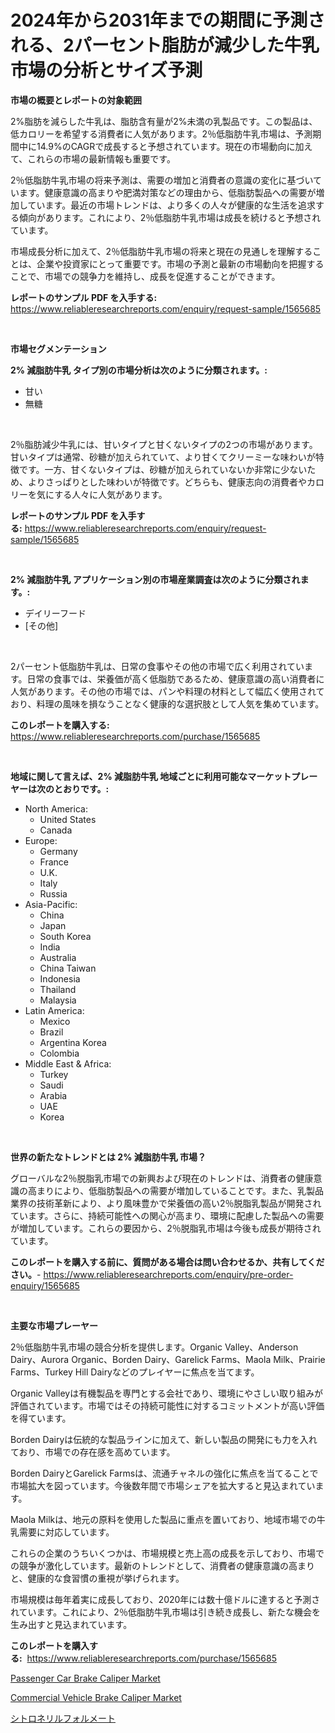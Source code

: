 <p><h1>2024年から2031年までの期間に予測される、2パーセント脂肪が減少した牛乳市場の分析とサイズ予測</h1></p><p><strong>市場の概要とレポートの対象範囲</strong></p>
<p><p>2%脂肪を減らした牛乳は、脂肪含有量が2%未満の乳製品です。この製品は、低カロリーを希望する消費者に人気があります。2％低脂肪牛乳市場は、予測期間中に14.9%のCAGRで成長すると予想されています。現在の市場動向に加えて、これらの市場の最新情報も重要です。</p><p>2％低脂肪牛乳市場の将来予測は、需要の増加と消費者の意識の変化に基づいています。健康意識の高まりや肥満対策などの理由から、低脂肪製品への需要が増加しています。最近の市場トレンドは、より多くの人々が健康的な生活を追求する傾向があります。これにより、2％低脂肪牛乳市場は成長を続けると予想されています。</p><p>市場成長分析に加えて、2％低脂肪牛乳市場の将来と現在の見通しを理解することは、企業や投資家にとって重要です。市場の予測と最新の市場動向を把握することで、市場での競争力を維持し、成長を促進することができます。</p></p>
<p><strong>レポートのサンプル PDF を入手する:</strong> <a href="https://www.reliableresearchreports.com/enquiry/request-sample/1565685">https://www.reliableresearchreports.com/enquiry/request-sample/1565685</a></p>
<p>&nbsp;</p>
<p><strong>市場セグメンテーション</strong></p>
<p><strong>2% 減脂肪牛乳 タイプ別の市場分析は次のように分類されます。:</strong></p>
<p><ul><li>甘い</li><li>無糖</li></ul></p>
<p>&nbsp;</p>
<p><p>2％脂肪減少牛乳には、甘いタイプと甘くないタイプの2つの市場があります。甘いタイプは通常、砂糖が加えられていて、より甘くてクリーミーな味わいが特徴です。一方、甘くないタイプは、砂糖が加えられていないか非常に少ないため、よりさっぱりとした味わいが特徴です。どちらも、健康志向の消費者やカロリーを気にする人々に人気があります。</p></p>
<p><strong>レポートのサンプル PDF を入手する:</strong>&nbsp;<a href="https://www.reliableresearchreports.com/enquiry/request-sample/1565685">https://www.reliableresearchreports.com/enquiry/request-sample/1565685</a></p>
<p>&nbsp;</p>
<p><strong> 2% 減脂肪牛乳 アプリケーション別の市場産業調査は次のように分類されます。:</strong></p>
<p><ul><li>デイリーフード</li><li>[その他]</li></ul></p>
<p>&nbsp;</p>
<p><p>2パーセント低脂肪牛乳は、日常の食事やその他の市場で広く利用されています。日常の食事では、栄養価が高く低脂肪であるため、健康意識の高い消費者に人気があります。その他の市場では、パンや料理の材料として幅広く使用されており、料理の風味を損なうことなく健康的な選択肢として人気を集めています。</p></p>
<p><strong>このレポートを購入する:</strong>&nbsp; <a href="https://www.reliableresearchreports.com/purchase/1565685">https://www.reliableresearchreports.com/purchase/1565685</a></p>
<p>&nbsp;</p>
<p><strong>地域に関して言えば、2% 減脂肪牛乳 地域ごとに利用可能なマーケットプレーヤーは次のとおりです。:</strong></p>
<p><ul>
    <li>
        North America:
        <ul>
            <li>United States</li>
            <li>Canada</li>
        </ul>
    </li>
    <li>
        Europe:
        <ul>
            <li>Germany</li>
            <li>France</li>
            <li>U.K.</li>
            <li>Italy</li>
            <li>Russia</li>
        </ul>
    </li>
    <li>
        Asia-Pacific:
        <ul>
            <li>China</li>
            <li>Japan</li>
            <li>South Korea</li>
            <li>India</li>
            <li>Australia</li>
            <li>China Taiwan</li>
            <li>Indonesia</li>
            <li>Thailand</li>
            <li>Malaysia</li>
        </ul>
    </li>
    <li>
        Latin America:
        <ul>
            <li>Mexico</li>
            <li>Brazil</li>
            <li>Argentina Korea</li>
            <li>Colombia</li>
        </ul>
    </li>
    <li>
        Middle East & Africa:
        <ul>
            <li>Turkey</li>
            <li>Saudi</li>
            <li>Arabia</li>
            <li>UAE</li>
            <li>Korea</li>
        </ul>
    </li>
    </ul></p>
<p>&nbsp;</p>
<p><strong>世界の新たなトレンドとは 2% 減脂肪牛乳 市場？</strong></p>
<p><p>グローバルな2％脱脂乳市場での新興および現在のトレンドは、消費者の健康意識の高まりにより、低脂肪製品への需要が増加していることです。また、乳製品業界の技術革新により、より風味豊かで栄養価の高い2％脱脂乳製品が開発されています。さらに、持続可能性への関心が高まり、環境に配慮した製品への需要が増加しています。これらの要因から、2％脱脂乳市場は今後も成長が期待されています。</p></p>
<p><strong>このレポートを購入する前に、質問がある場合は問い合わせるか、共有してください。</strong>- <a href="https://www.reliableresearchreports.com/enquiry/pre-order-enquiry/1565685">https://www.reliableresearchreports.com/enquiry/pre-order-enquiry/1565685</a></p>
<p>&nbsp;</p>
<p><strong>主要な市場プレーヤー</strong></p>
<p><p>2％低脂肪牛乳市場の競合分析を提供します。Organic Valley、Anderson Dairy、Aurora Organic、Borden Dairy、Garelick Farms、Maola Milk、Prairie Farms、Turkey Hill Dairyなどのプレイヤーに焦点を当てます。</p><p>Organic Valleyは有機製品を専門とする会社であり、環境にやさしい取り組みが評価されています。市場ではその持続可能性に対するコミットメントが高い評価を得ています。</p><p>Borden Dairyは伝統的な製品ラインに加えて、新しい製品の開発にも力を入れており、市場での存在感を高めています。</p><p>Borden DairyとGarelick Farmsは、流通チャネルの強化に焦点を当てることで市場拡大を図っています。今後数年間で市場シェアを拡大すると見込まれています。</p><p>Maola Milkは、地元の原料を使用した製品に重点を置いており、地域市場での牛乳需要に対応しています。</p><p>これらの企業のうちいくつかは、市場規模と売上高の成長を示しており、市場での競争が激化しています。最新のトレンドとして、消費者の健康意識の高まりと、健康的な食習慣の重視が挙げられます。</p><p>市場規模は毎年着実に成長しており、2020年には数十億ドルに達すると予測されています。これにより、2％低脂肪牛乳市場は引き続き成長し、新たな機会を生み出すと見込まれています。</p></p>
<p><strong>このレポートを購入する:</strong>&nbsp;&nbsp;<a href="https://www.reliableresearchreports.com/purchase/1565685">https://www.reliableresearchreports.com/purchase/1565685</a></p>
<p><p><a href="https://funky-papaya-cf4.notion.site/Passenger-Car-Brake-Caliper-Market-Size-Growth-and-Forecast-from-2024-2031-8207c2ff465d460d98f7686100146719">Passenger Car Brake Caliper Market</a></p><p><a href="https://confirmed-shield-e13.notion.site/Commercial-Vehicle-Brake-Caliper-Market-Analysis-Examines-its-Scope-on-Growth-Opportunities-and-For-de7238224d1943eabff1bcf1dc0e84dc">Commercial Vehicle Brake Caliper Market</a></p><p><a href="https://medium.com/@lindakreitz2023/%E3%82%B7%E3%83%88%E3%83%AD%E3%83%8D%E3%83%AA%E3%83%AB-%E3%83%95%E3%82%A9%E3%83%AB%E3%83%A1%E3%83%BC%E3%83%88%E5%B8%82%E5%A0%B4%E8%A6%8F%E6%A8%A1-cagr-%E3%83%88%E3%83%AC%E3%83%B3%E3%83%892024-2030-79b46bf2c2f4">シトロネリルフォルメート</a></p></p>